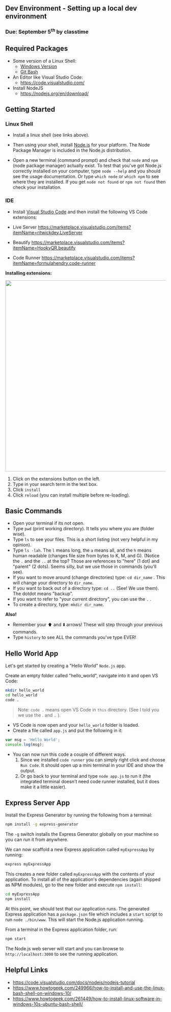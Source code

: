 ## Dev Environment - Setting up a local dev environment
### Due: September 5<sup>th</sup> by classtime

## Required Packages

- Some version of a Linux Shell:
    - [Windows Version](https://www.howtogeek.com/249966/how-to-install-and-use-the-linux-bash-shell-on-windows-10/)
    - [Git Bash](https://git-scm.com/downloads)
- An Editor like Visual Studio Code:
    - https://code.visualstudio.com/
- Install NodeJS
    - https://nodejs.org/en/download/

## Getting Started

### Linux Shell
- Install a linux shell (see links above).

- Then using your shell, install [Node.js](https://nodejs.org/en/download/) for your platform. The Node Package Manager is included in the Node.js distribution. 

- Open a new terminal (command prompt) and check that `node` and `npm` (node package manager) actually exist. To test that you've got Node.js correctly installed on your computer, type `node --help` and you should see the usage documentation. Or type `which node` or `which npm` to see where they are installed. If you get `node not found` or `npm not found` then check your installation.

### IDE

- Install [Visual Studio Code](https://code.visualstudio.com/) and then install the following VS Code extensions:

- Live Server https://marketplace.visualstudio.com/items?itemName=ritwickdey.LiveServer
- Beautify https://marketplace.visualstudio.com/items?itemName=HookyQR.beautify
- Code Runner https://marketplace.visualstudio.com/items?itemName=formulahendry.code-runner

**Installing extensions:**

<img src="https://cl.ly/c3c9733e5d5b/Screen%252520Recording%2525202018-08-29%252520at%25252008.33%252520PM.gif" width="600">

1. Click on the extensions button on the left.
2. Type in your search term in the text box.
3. Click `install`
4. Click `reload` (you can install multiple before re-loading).
    

## Basic Commands

- Open your terminal if its not open.
- Type `pwd` (print working directory). It tells you where you are (folder wise).
- Type `ls` to see your files. This is a short listing (not very helpful in my opinion).
- Type `ls -lah`. The `l` means long, the `a` means all, and the `h` means human readable (changes file size from bytes to K, M, and G). (Notice the `.` and the `..` at the top? Those are references to "here" (1 dot) and "parent" (2 dots).  Seems silly, but we use those in commands (you'll see).
- If you want to move around (change directories) type: `cd dir_name` . This will change your directory to `dir_name`.
- If you want to back out of a directory type: `cd ..` (See! We use them). The dotdot means "backup".
- If you want to refer to "your current directory", you can use the `.` . 
- To create a directory, type: `mkdir dir_name`.

**Also!**

- Remember your :arrow_up: and :arrow_down: arrows! These will step through your previous commands.
- Type `history` to see ALL the commands you've type EVER!

## Hello World App

Let's get started by creating a "Hello World" `Node.js` app.

Create an empty folder called "hello_world", navigate into it and open VS Code:

```bash
mkdir hello_world
cd hello_world
code .
```

> Note: `code .` means open VS Code in `this` directory. (See I told you we use the . and .. ).

- VS Code is now open and your `hello_world` folder is loaded. 
- Create a file called `app.js` and put the following in it:

```js
var msg = 'Hello World';
console.log(msg);
```

- You can now run this code a couple of different ways.
    1. Since we installed `code runner` you can simply right click and choose `Run Code`. It should open up a mini terminal in your IDE and show the output.
    2. Or go back to your terminal and type `node app.js` to run it (the integrated terminal doesn't need code runner installed, but it does make it a little easier).
    
## Express Server App

Install the Express Generator by running the following from a terminal:

```bash
npm install -g express-generator
```

The `-g` switch installs the Express Generator globally on your machine so you can run it from anywhere.

We can now scaffold a new Express application called `myExpressApp` by running:

```bash
express myExpressApp
```

This creates a new folder called `myExpressApp` with the contents of your application. To install all of the application's dependencies (again shipped as NPM modules), go to the new folder and execute `npm install`:

```bash
cd myExpressApp
npm install
```

At this point, we should test that our application runs. The generated Express application has a `package.json` file which includes a `start` script to run `node ./bin/www`. This will start the Node.js application running.

From a terminal in the Express application folder, run:

```bash
npm start
```

The Node.js web server will start and you can browse to `http://localhost:3000` to see the running application.

## Helpful Links

- https://code.visualstudio.com/docs/nodejs/nodejs-tutorial
- https://www.howtogeek.com/249966/how-to-install-and-use-the-linux-bash-shell-on-windows-10/
- https://www.howtogeek.com/261449/how-to-install-linux-software-in-windows-10s-ubuntu-bash-shell/
  
